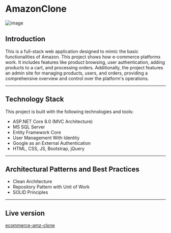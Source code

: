 # AmazonClone

![image](https://github.com/user-attachments/assets/f71fae4e-e616-4971-95e3-a57d77010129)


## Introduction

This is a full-stack web application designed to mimic the basic functionalities of Amazon. This project shows how e-commerce platforms work. It includes features like product browsing, user authentication, adding products to a cart, and processing orders. Additionally, the project features an admin site for managing products, users, and orders, providing a comprehensive overview and control over the platform's operations.

---

## Technology Stack

This project is built with the following technologies and tools:

- ASP.NET Core 8.0 (MVC Architecture)
- MS SQL Server
- Entity Framework Core
- User Management With Identity
- Google as an External Authentication
- HTML, CSS, JS, Bootstrap, jQuery


---

## Architectural Patterns and Best Practices

-  Clean Architecture
- Repository Pattern with Unit of Work
- SOLID Principles

---

## Live version

[ecommerce-amz-clone](https://ecommerce-amz-clone.runasp.net)




